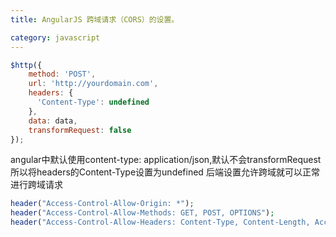 ```yaml
---
title: AngularJS 跨域请求（CORS）的设置。

category: javascript
---
```

```javascript
$http({
    method: 'POST',
    url: 'http://yourdomain.com',
    headers: {
      'Content-Type': undefined
    },
    data: data,
    transformRequest: false
});
```

angular中默认使用content-type: application/json,默认不会transformRequest
所以将headers的Content-Type设置为undefined
后端设置允许跨域就可以正常进行跨域请求

```php
header("Access-Control-Allow-Origin: *");
header("Access-Control-Allow-Methods: GET, POST, OPTIONS");
header("Access-Control-Allow-Headers: Content-Type, Content-Length, Accept-Encoding");
```
